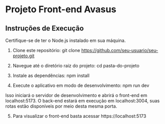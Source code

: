 # Projeto Front-end Avasus

## Instruções de Execução

Certifique-se de ter o Node.js instalado em sua máquina.

1. Clone este repositório:
  git clone https://github.com/seu-usuario/seu-projeto.git

2. Navegue até o diretório raiz do projeto:
  cd pasta-do-projeto

3. Instale as dependências:
  npm install

4. Execute o aplicativo em modo de desenvolvimento:
  npm run dev

Isso iniciará o servidor de desenvolvimento e abrirá o front-end em localhost:5173. O back-end estará em execução em localhost:3004, suas rotas estão disponíveis por meio desta mesma porta.

5. Para visualizar o front-end basta acessar https://localhost:5173